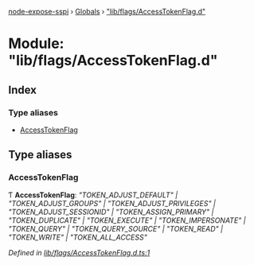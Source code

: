 [node-expose-sspi](../README.md) › [Globals](../globals.md) › ["lib/flags/AccessTokenFlag.d"](_lib_flags_accesstokenflag_d_.md)

# Module: "lib/flags/AccessTokenFlag.d"

## Index

### Type aliases

* [AccessTokenFlag](_lib_flags_accesstokenflag_d_.md#accesstokenflag)

## Type aliases

###  AccessTokenFlag

Ƭ **AccessTokenFlag**: *"TOKEN_ADJUST_DEFAULT" | "TOKEN_ADJUST_GROUPS" | "TOKEN_ADJUST_PRIVILEGES" | "TOKEN_ADJUST_SESSIONID" | "TOKEN_ASSIGN_PRIMARY" | "TOKEN_DUPLICATE" | "TOKEN_EXECUTE" | "TOKEN_IMPERSONATE" | "TOKEN_QUERY" | "TOKEN_QUERY_SOURCE" | "TOKEN_READ" | "TOKEN_WRITE" | "TOKEN_ALL_ACCESS"*

*Defined in [lib/flags/AccessTokenFlag.d.ts:1](https://github.com/jlguenego/node-expose-sspi/blob/c79000f/lib/flags/AccessTokenFlag.d.ts#L1)*
